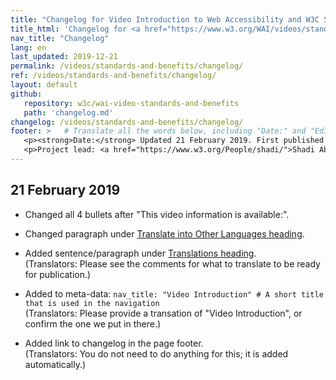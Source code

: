 ```yaml
---
title: "Changelog for Video Introduction to Web Accessibility and W3C Standards"
title_html: 'Changelog for <a href="https://www.w3.org/WAI/videos/standards-and-benefits/">Video Introduction to Web Accessibility and W3C Standards</a>'
nav_title: "Changelog"
lang: en
last_updated: 2019-12-21
permalink: /videos/standards-and-benefits/changelog/
ref: /videos/standards-and-benefits/changelog/
layout: default
github:
   repository: w3c/wai-video-standards-and-benefits
   path: 'changelog.md'
changelog: /videos/standards-and-benefits/changelog/
footer: >   # Translate all the words below, including "Date:" and "Editor:". Do not change these dates.
   <p><strong>Date:</strong> Updated 21 February 2019. First published 4 December 2017. CHANGELOG.</p>
   <p>Project lead: <a href="https://www.w3.org/People/shadi/">Shadi Abou-Zahra</a>. Contributors: <a href="https://www.w3.org/People/Shawn/">Shawn Lawton Henry</a>, <a href="https://www.w3.org/People/Brewer/">Judy Brewer</a>, <a href="https://www.w3.org/People/yatil/">Eric Eggert</a>. Videographer and video editor: Ulrich Grimm, av-design GmbH.</p>
---
```


## 21 February 2019

* Changed all 4 bullets after "This video information is available:".

* Changed paragraph under [Translate into Other Languages heading](https://www.w3.org/WAI/videos/standards-and-benefits/#translate-into-other-languages).

* Added sentence/paragraph under [Translations heading](https://www.w3.org/WAI/videos/standards-and-benefits/#translations). <br>(Translators: Please see the comments for what to translate to be ready for publication.)

* Added to meta-data: `nav_title: "Video Introduction" # A short title that is used in the navigation`<br>(Translators: Please provide a transation of "Video Introduction", or confirm the one we put in there.)

* Added link to changelog in the page footer.<br>(Translators: You do not need to do anything for this; it is added automatically.)


 
